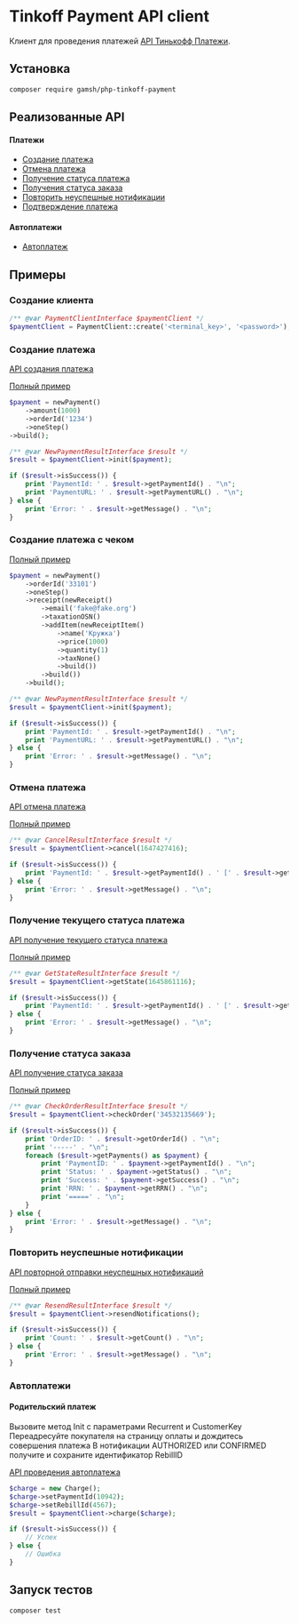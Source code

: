 # Tinkoff Payment API client

Клиент для проведения платежей [API Тинькофф Платежи](https://www.tinkoff.ru/kassa/develop/api/payments/).

## Установка

```sh
composer require gamsh/php-tinkoff-payment
```

## Реализованные API

#### Платежи

- [Создание платежа](https://www.tinkoff.ru/kassa/develop/api/payments/init-description/)
- [Отмена платежа](https://www.tinkoff.ru/kassa/develop/api/payments/cancel-description/)
- [Получение статуса платежа](https://www.tinkoff.ru/kassa/develop/api/payments/getstate-description/)
- [Получения статуса заказа](https://www.tinkoff.ru/kassa/develop/api/payments/checkorder-description/)
- [Повторить неуспешные нотификации](https://www.tinkoff.ru/kassa/develop/api/payments/resend-description/)
- [Подтверждение платежа](https://www.tinkoff.ru/kassa/develop/api/payments/confirm-description/)

#### Автоплатежи

- [Автоплатеж](https://www.tinkoff.ru/kassa/develop/api/autopayments/charge-description/)

## Примеры

### Создание клиента

```php
/** @var PaymentClientInterface $paymentClient */
$paymentClient = PaymentClient::create('<terminal_key>', '<password>');
```

### Создание платежа

[API создания платежа](https://www.tinkoff.ru/kassa/develop/api/payments/init-description/)

[Полный пример](examples/init.php)

```php
$payment = newPayment()
    ->amount(1000)
    ->orderId('1234')
    ->oneStep()
->build();

/** @var NewPaymentResultInterface $result */
$result = $paymentClient->init($payment);

if ($result->isSuccess()) {
    print 'PaymentId: ' . $result->getPaymentId() . "\n";
    print 'PaymentURL: ' . $result->getPaymentURL() . "\n";
} else {
    print 'Error: ' . $result->getMessage() . "\n";
}
```

### Создание платежа с чеком

[Полный пример](examples/init.php)

```php
$payment = newPayment()
    ->orderId('33101')
    ->oneStep()
    ->receipt(newReceipt()
        ->email('fake@fake.org')
        ->taxationOSN()
        ->addItem(newReceiptItem()
            ->name('Кружка')
            ->price(1000)
            ->quantity(1)
            ->taxNone()
            ->build())
        ->build())
    ->build();

/** @var NewPaymentResultInterface $result */
$result = $paymentClient->init($payment);

if ($result->isSuccess()) {
    print 'PaymentId: ' . $result->getPaymentId() . "\n";
    print 'PaymentURL: ' . $result->getPaymentURL() . "\n";
} else {
    print 'Error: ' . $result->getMessage() . "\n";
}
```

### Отмена платежа

[API отмена платежа](https://www.tinkoff.ru/kassa/develop/api/payments/cancel-description/)

[Полный пример](examples/cancel.php)

```php
/** @var CancelResultInterface $result */
$result = $paymentClient->cancel(1647427416);

if ($result->isSuccess()) {
    print 'PaymentId: ' . $result->getPaymentId() . ' [' . $result->getStatus() . "]\n";
} else {
    print 'Error: ' . $result->getMessage() . "\n";
}
```

### Получение текущего статуса платежа

[API получение текущего статуса платежа](https://www.tinkoff.ru/kassa/develop/api/payments/getstate-description/)

[Полный пример](examples/get_state.php)

```php
/** @var GetStateResultInterface $result */
$result = $paymentClient->getState(1645861116);

if ($result->isSuccess()) {
    print 'PaymentId: ' . $result->getPaymentId() . ' [' . $result->getStatus() . "]\n";
} else {
    print 'Error: ' . $result->getMessage() . "\n";
}
```

### Получение статуса заказа

[API получение статуса заказа](https://www.tinkoff.ru/kassa/develop/api/payments/checkorder-description/)

[Полный пример](examples/check_order.php)

```php
/** @var CheckOrderResultInterface $result */
$result = $paymentClient->checkOrder('34532135669');

if ($result->isSuccess()) {
    print 'OrderID: ' . $result->getOrderId() . "\n";
    print '-----' . "\n";
    foreach ($result->getPayments() as $payment) {
        print 'PaymentID: ' . $payment->getPaymentId() . "\n";
        print 'Status: ' . $payment->getStatus() . "\n";
        print 'Success: ' . $payment->getSuccess() . "\n";
        print 'RRN: ' . $payment->getRRN() . "\n";
        print '=====' . "\n";
    }
} else {
    print 'Error: ' . $result->getMessage() . "\n";
}
```

### Повторить неуспешные нотификации

[API повторной отправки неуспешных нотификаций](https://www.tinkoff.ru/kassa/develop/api/payments/resend-description/)

[Полный пример](examples/resend.php)

```php
/** @var ResendResultInterface $result */
$result = $paymentClient->resendNotifications();

if ($result->isSuccess()) {
    print 'Count: ' . $result->getCount() . "\n";
} else {
    print 'Error: ' . $result->getMessage() . "\n";
}
```

### Автоплатежи

#### Родительский платеж

Вызовите метод Init с параметрами Recurrent и CustomerKey
Переадресуйте покупателя на страницу оплаты и дождитесь совершения платежа
В нотификации AUTHORIZED или CONFIRMED получите и сохраните идентификатор RebillID

[API проведения автоплатежа](https://www.tinkoff.ru/kassa/develop/api/autopayments/charge-description/)

```php
$charge = new Charge();
$charge->setPaymentId(10942);
$charge->setRebillId(4567);
$result = $paymentClient->charge($charge);

if ($result->isSuccess()) {
    // Успех
} else {
    // Ошибка
}
```

## Запуск тестов

```sh
composer test
```
